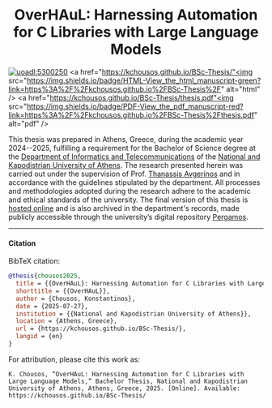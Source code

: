 <h1 align="center">OverHAuL: Harnessing Automation for C Libraries with Large Language Models</h1>

<a href="https://pergamos.lib.uoa.gr/uoa/dl/object/5300250"><img src="https://img.shields.io/badge/uoadl-5300250-blue?link=https%3A%2F%2Fpergamos.lib.uoa.gr%2Fuoa%2Fdl%2Fobject%2F5300250" alt="uoadl:5300250" /></a>
<a href="https://kchousos.github.io/BSc-Thesis/"<img src="https://img.shields.io/badge/HTML-View_the_html_manuscript-green?link=https%3A%2F%2Fkchousos.github.io%2FBSc-Thesis%2F" alt="html" /></a>
<a href="https://kchousos.github.io/BSc-Thesis/thesis.pdf"<img src="https://img.shields.io/badge/PDF-View_the_pdf_manuscript-red?link=https%3A%2F%2Fkchousos.github.io%2FBSc-Thesis%2Fthesis.pdf" alt="pdf" /></a>

This thesis was prepared in Athens, Greece, during the academic year 2024--2025, fulfilling a requirement for the Bachelor of Science degree at the [Department of Informatics and Telecommunications](https://www.di.uoa.gr/en) of the [National and Kapodistrian University of Athens](https://en.uoa.gr/). The research presented herein was carried out under the supervision of Prof. [Thanassis Avgerinos](https://cgi.di.uoa.gr/~thanassis/) and in accordance with the guidelines stipulated by the department. All processes and methodologies adopted during the research adhere to the academic and ethical standards of the university. The final version of this thesis is [hosted online](https://kchousos.github.io/BSc-Thesis/) and is also archived in the department's records, made publicly accessible through the university’s digital repository [Pergamos](https://pergamos.lib.uoa.gr/uoa/dl/object/5300250).

--------------------------------------------------------------------------------

#### Citation

 BibTeX citation:

```bibtex
@thesis{chousos2025,
  title = {{OverHAuL}: Harnessing Automation for C Libraries with Large Language Models},
  shorttitle = {{OverHAuL}},
  author = {Chousos, Konstantinos},
  date = {2025-07-27},
  institution = {{National and Kapodistrian University of Athens}},
  location = {Athens, Greece},
  url = {https://kchousos.github.io/BSc-Thesis/},
  langid = {en}
}
```

 For attribution, please cite this work as:
 
 ```
K. Chousos, “OverHAuL: Harnessing Automation for C Libraries with Large Language Models,” Bachelor Thesis, National and Kapodistrian University of Athens, Athens, Greece, 2025. [Online]. Available: https://kchousos.github.io/BSc-Thesis/ 
 ```

